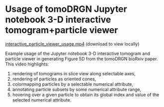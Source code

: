 # Usage of tomoDRGN Jupyter notebook 3-D interactive tomogram+particle viewer

[interactive_particle_viewer_usage.mp4](../assets/interactive_particle_viewer.mp4) (download to view locally)

Example usage of the Jupyter notebook 3-D interactive tomogram and particle viewer in generating Figure 5D from the tomoDRGN bioRxiv paper. This video highlights:
1. rendering of tomograms in slice view along selectable axes,
2. rendering of particles as oriented cones, 
3. colormapping particles by a selectable numerical attribute, 
4. annotating particle subsets by some numerical attribute range, 
5. hovering over a given particle to obtain its global index and value of the selected numerical attribute.
